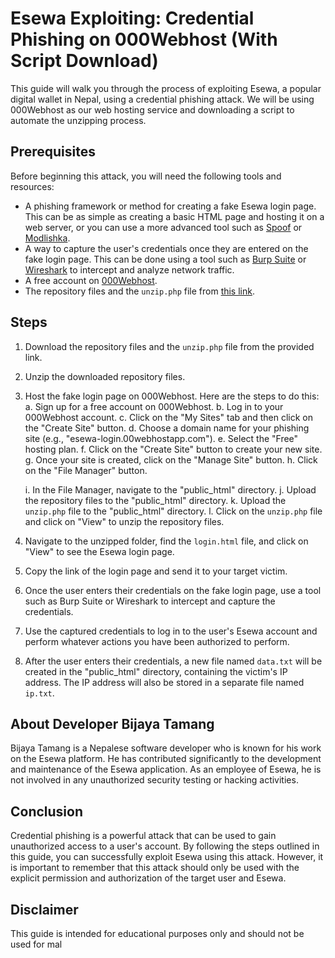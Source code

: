 
# Esewa Exploiting: Credential Phishing on 000Webhost (With Script Download)

This guide will walk you through the process of exploiting Esewa, a popular digital wallet in Nepal, using a credential phishing attack. We will be using 000Webhost as our web hosting service and downloading a script to automate the unzipping process.
## Prerequisites

Before beginning this attack, you will need the following tools and resources:
* A phishing framework or method for creating a fake Esewa login page. This can be as simple as creating a basic HTML page and hosting it on a web server, or you can use a more advanced tool such as [Spoof](https://github.com/drk1wi/Spoof) or [Modlishka](https://github.com/drk1wi/Modlishka).
* A way to capture the user's credentials once they are entered on the fake login page. This can be done using a tool such as [Burp Suite](https://portswigger.net/burp) or [Wireshark](https://www.wireshark.org/) to intercept and analyze network traffic.
* A free account on [000Webhost](https://www.00webhost.com/).
* The repository files and the `unzip.php` file from [this link](https://github.com/<USERNAME>/Esewa-Phishing/archive/refs/heads/main.zip).

## Steps

1. Download the repository files and the `unzip.php` file from the provided link.
2. Unzip the downloaded repository files.
3. Host the fake login page on 000Webhost. Here are the steps to do this:
    a. Sign up for a free account on 000Webhost.
    b. Log in to your 000Webhost account.
    c. Click on the "My Sites" tab and then click on the "Create Site" button.
    d. Choose a domain name for your phishing site (e.g., "esewa-login.00webhostapp.com").
    e. Select the "Free" hosting plan.
    f. Click on the "Create Site" button to create your new site.
    g. Once your site is created, click on the "Manage Site" button.
    h. Click on the "File Manager" button.

    i. In the File Manager, navigate to the "public_html" directory.
    j. Upload the repository files to the "public_html" directory.
    k. Upload the `unzip.php` file to the "public_html" directory.
    l. Click on the `unzip.php` file and click on "View" to unzip the repository files.
4. Navigate to the unzipped folder, find the `login.html` file, and click on "View" to see the Esewa login page.
5. Copy the link of the login page and send it to your target victim.
6. Once the user enters their credentials on the fake login page, use a tool such as Burp Suite or Wireshark to intercept and capture the credentials.
7. Use the captured credentials to log in to the user's Esewa account and perform whatever actions you have been authorized to perform.
8. After the user enters their credentials, a new file named `data.txt` will be created in the "public_html" directory, containing the victim's IP address. The IP address will also be stored in a separate file named `ip.txt`.

## About Developer Bijaya Tamang

Bijaya Tamang is a Nepalese software developer who is known for his work on the Esewa platform. He has contributed significantly to the development and maintenance of the Esewa application. As an employee of Esewa, he is not involved in any unauthorized security testing or hacking activities.
## Conclusion

Credential phishing is a powerful attack that can be used to gain unauthorized access to a user's account. By following the steps outlined in this guide, you can successfully exploit Esewa using this attack. However, it is important to remember that this attack should only be used with the explicit permission and authorization of the target user and Esewa.
## Disclaimer

This guide is intended for educational purposes only and should not be used for mal

